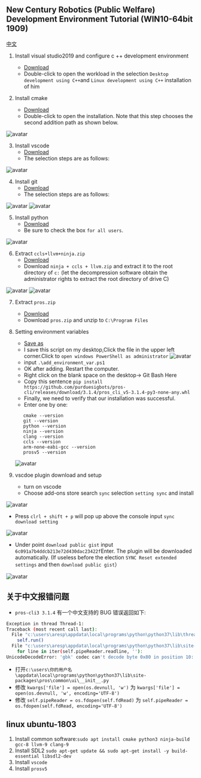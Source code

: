 ## New Century Robotics (Public Welfare) Development Environment Tutorial (WIN10-64bit 1909)

[中文](./readme_cn.md)

1. Install visual studio2019 and configure c ++ development environment

   - [Download](https://github.com/3038922/new_century_robotics/releases/download/v1.0/vs_community__1171082560.1567069112.exe)
   - Double-click to open the workload in the selection `Desktop development using C++`and `Linux development using C++` installation of him

2. Install cmake
   - [Download](https://github.com/3038922/new_century_robotics/releases/download/v1.0/cmake-3.16.2-win64-x64.msi)
   - Double-click to open the installation. Note that this step chooses the second addition path as shown below.

![avatar](./pic/1.cmake.jpg)

3. Install vscode
   - [Download](https://github.com/3038922/new_century_robotics/releases/download/v1.0/VSCodeUserSetup-x64-1.41.1.exe)
   - The selection steps are as follows:

![avatar](./pic/2.vscode.jpg)

4. Install git
   - [Download](https://github.com/3038922/new_century_robotics/releases/download/v1.0/Git-2.24.1.2-64-bit.exe)
   - The selection steps are as follows:

![avatar](./pic/3.git-1.jpg)
![avatar](./pic/3.git-2.jpg)

5. Install python
   - [Download](https://github.com/3038922/new_century_robotics/releases/download/v1.0/python-3.8.1-amd64.exe)
   - Be sure to check the box `for all users`.

![avatar](./pic/4.python.jpg)

6. Extract `ccls+llvm+ninja.zip`
   - [Download](https://github.com/3038922/new_century_robotics/releases/download/v1.0/ninja+ccls+llvm.zip)
   - Download `ninja + ccls + llvm.zip` and extract it to the root directory of `c:` (let the decompression software obtain the administrator rights to extract the root directory of drive C)

![avatar](./pic/5.ccls+llvm+ninja-1.jpg)
![avatar](./pic/5.ccls+llvm+ninja-2.jpg)

7. Extract `pros.zip`

   - [Download](https://github.com/3038922/new_century_robotics/releases/download/v1.0/PROS.zip)
   - Download `pros.zip` and unzip to `C:\Program Files`

8. Setting environment variables

   - [Save as](./add_environment_var.ps1)
   - I save this script on my desktop,Click the file in the upper left corner.Click to `open windows PowerShell as administrator`
     ![avatar](./pic/7.环境变量-1.jpg)
   - input `.\add_environment_var.ps1`
   - OK after adding. Restart the computer.
   - Right click on the blank space on the desktop-> Git Bash Here
   - Copy this sentence `pip install https://github.com/purduesigbots/pros-cli/releases/download/3.1.4/pros_cli_v5-3.1.4-py3-none-any.whl`
   - Finally, we need to verify that our installation was successful.
   - Enter one by one:

   ```
      cmake --version
      git --version
      python --version
      ninja --version
      clang --version
      ccls --version
      arm-none-eabi-gcc --version
      prosv5 --version
   ```

   ![avatar](./pic/7.环境变量-4.jpg)

9. vscdoe plugin download and setup
   - turn on vscode
   - Choose add-ons store search `sync` selection `setting sync` and install

![avatar](./pic/8.vscode-1.jpg)

- Press `clrl + shift + p` will pop up above the console input `sync download setting`

![avatar](./pic/8.vscode-2.jpg)

- Under point `download public gist` input `6c091a7b4ddcb213e72d430dac23422f`Enter. The plugin will be downloaded automatically. (If useless before the election `SYNC Reset extended settings` and then `download public gist`）

![avatar](./pic/8.vscode-3.jpg)

## 关于中文报错问题

- `pros-cli3 3.1.4` 有一个中文支持的 BUG 错误返回如下:

```sh
Exception in thread Thread-1:
Traceback (most recent call last):
  File "c:\users\aresp\appdata\local\programs\python\python37\lib\threading.py", line 917, in _bootstrap_inner
    self.run()
  File "c:\users\aresp\appdata\local\programs\python\python37\lib\site-packages\pros\common\ui\__init__.py", line 180, in run
    for line in iter(self.pipeReader.readline, ''):
UnicodeDecodeError: 'gbk' codec can't decode byte 0x80 in position 10: illegal multibyte sequence
```

- 打开`c:\users\你的用户名\appdata\local\programs\python\python37\lib\site-packages\pros\common\ui\__init__.py`
- 修改 `kwargs['file'] = open(os.devnull, 'w')` 为 `kwargs['file'] = open(os.devnull, 'w', encoding='UTF-8')`
- 修改 `self.pipeReader = os.fdopen(self.fdRead)` 为 `self.pipeReader = os.fdopen(self.fdRead, encoding='UTF-8')`

## linux ubuntu-1803

1. Install common software:`sudo apt install cmake python3 ninja-build gcc-8 llvm-9 clang-9`
2. Install SDL2 `sudo apt-get update && sudo apt-get install -y build-essential libsdl2-dev`
3. Install `vscode`
4. Install `prosv5`
